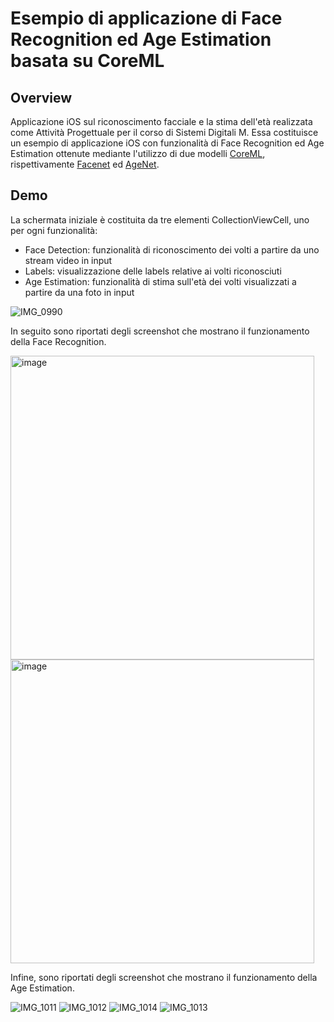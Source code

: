 # Esempio di applicazione di Face Recognition ed Age Estimation basata su CoreML

## Overview
 Applicazione iOS sul riconoscimento facciale e la stima dell'età realizzata come Attività Progettuale per il corso di Sistemi Digitali M. Essa costituisce un esempio di applicazione iOS con funzionalità di Face Recognition ed Age Estimation ottenute mediante l'utilizzo di due modelli [CoreML](https://developer.apple.com/documentation/coreml), rispettivamente [Facenet](https://arxiv.org/abs/1503.03832) ed [AgeNet](https://github.com/christianbv/AgeNet).
 
## Demo
 La schermata iniziale è costituita da tre elementi CollectionViewCell, uno per ogni funzionalità:
 * Face Detection: funzionalità di riconoscimento dei volti a partire da uno stream video in input
 * Labels: visualizzazione delle labels relative ai volti riconosciuti
 * Age Estimation: funzionalità di stima sull'età dei volti visualizzati a partire da una foto in input
 
 ![IMG_0990](https://user-images.githubusercontent.com/109990354/229217787-6233ceb9-3889-43c2-acd4-d439b1855624.PNG)

In seguito sono riportati degli screenshot che mostrano il funzionamento della Face Recognition.

<img width="486" alt="image" src="https://user-images.githubusercontent.com/109990354/229218189-166b8ddb-0ef3-405a-9df7-945c4ca78b2a.png">
<img width="486" alt="image" src="https://user-images.githubusercontent.com/109990354/229218369-44b56f10-8ef8-4da5-b609-0f17890c301e.png">

Infine, sono riportati degli screenshot che mostrano il funzionamento della Age Estimation.

![IMG_1011](https://user-images.githubusercontent.com/109990354/229218562-65c56e9a-fb80-455f-9cd5-6b610fce823a.PNG)
![IMG_1012](https://user-images.githubusercontent.com/109990354/229218578-343a4cbe-e606-4988-943d-151917c3c42d.PNG)
![IMG_1014](https://user-images.githubusercontent.com/109990354/229218606-1d06e04b-e09d-4cdc-a73f-a6c88174f7ec.PNG)
![IMG_1013](https://user-images.githubusercontent.com/109990354/229218624-ef0d4fb8-bef0-44e5-b671-9064ffb81dd4.PNG)


